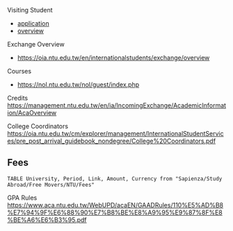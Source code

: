 Visiting Student 
- [application](https://oia.ntu.edu.tw/en/internationalstudents/visiting/application)
- [overview](https://oia.ntu.edu.tw/en/internationalstudents/visiting/overview)

Exchange Overview
- https://oia.ntu.edu.tw/en/internationalstudents/exchange/overview

Courses
- https://nol.ntu.edu.tw/nol/guest/index.php

Credits
https://management.ntu.edu.tw/en/ia/IncomingExchange/AcademicInformation/AcaOverview

College Coordinators
https://oia.ntu.edu.tw/cm/explorer/management/InternationalStudentServices/pre_post_arrival_guidebook_nondegree/College%20Coordinators.pdf

## Fees
```dataview
TABLE University, Period, Link, Amount, Currency from "Sapienza/Study Abroad/Free Movers/NTU/Fees"
```
GPA Rules
https://www.aca.ntu.edu.tw/WebUPD/acaEN/GAADRules/110%E5%AD%B8%E7%94%9F%E6%88%90%E7%B8%BE%E8%A9%95%E9%87%8F%E8%BE%A6%E6%B3%95.pdf